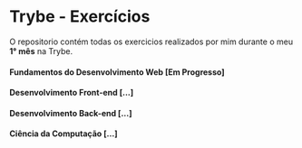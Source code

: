 # Trybe - Exercícios
O repositorio contém todas os exercicios realizados por mim durante o meu <b>1° mês</b> na Trybe.

#### Fundamentos do Desenvolvimento Web [Em Progresso]

#### Desenvolvimento Front-end [...]

#### Desenvolvimento Back-end [...]

#### Ciência da Computação [...]
